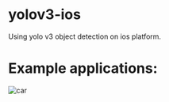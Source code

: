 # yolov3-ios
Using yolo v3 object detection on ios platform.

# Example applications:
![car](https://raw.githubusercontent.com/Mrlawrance/yolov3-ios/master/imgfolder/car.jpeg)
